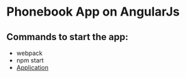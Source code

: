 # Phonebook App on AngularJs
## Commands to start the app: 
* webpack
* npm start
* [Application](https://ksenia-mahilnaya.github.io/)
